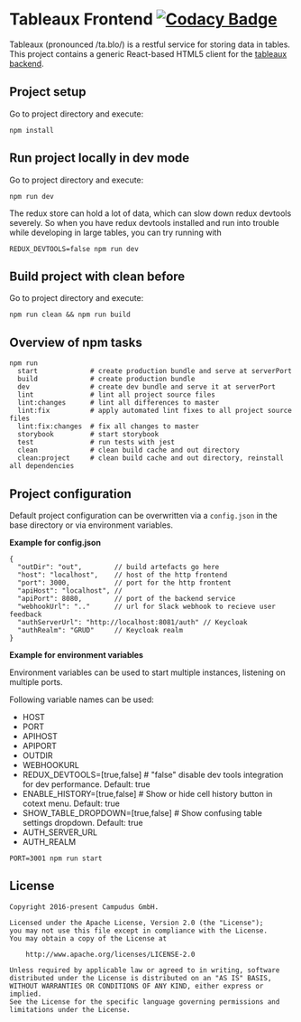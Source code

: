 # Tableaux Frontend [![Codacy Badge](https://api.codacy.com/project/badge/Grade/f0d9aa2ca53f415f91d355ed713ae405)](https://www.codacy.com/app/Campudus/tableaux-frontend?utm_source=github.com&amp;utm_medium=referral&amp;utm_content=campudus/tableaux-frontend&amp;utm_campaign=Badge_Grade)

Tableaux (pronounced /ta.blo/) is a restful service for storing data in tables. This project contains a generic React-based HTML5 client for the [tableaux backend](https://github.com/campudus/tableaux).

## Project setup
Go to project directory and execute:

    npm install

## Run project locally in dev mode
Go to project directory and execute:

    npm run dev

The redux store can hold a lot of data, which can slow down redux devtools severely. So when you have redux devtools installed and run into trouble while developing in large tables, you can try running
with

    REDUX_DEVTOOLS=false npm run dev

## Build project with clean before
Go to project directory and execute:

    npm run clean && npm run build

## Overview of npm tasks

``` shell
npm run
  start             # create production bundle and serve at serverPort
  build             # create production bundle
  dev               # create dev bundle and serve it at serverPort
  lint              # lint all project source files
  lint:changes      # lint all differences to master
  lint:fix          # apply automated lint fixes to all project source files
  lint:fix:changes  # fix all changes to master
  storybook         # start storybook
  test              # run tests with jest
  clean             # clean build cache and out directory
  clean:project     # clean build cache and out directory, reinstall all dependencies
```

## Project configuration
Default project configuration can be overwritten via a `config.json` in the base directory or via environment variables.

**Example for config.json**

```
{
  "outDir": "out",        // build artefacts go here
  "host": "localhost",    // host of the http frontend
  "port": 3000,           // port for the http frontent
  "apiHost": "localhost", //
  "apiPort": 8080,        // port of the backend service
  "webhookUrl": ".."      // url for Slack webhook to recieve user feedback
  "authServerUrl": "http://localhost:8081/auth" // Keycloak
  "authRealm": "GRUD"     // Keycloak realm
}
```

**Example for environment variables**

Environment variables can be used to start multiple instances, listening on multiple ports.

Following variable names can be used:

- HOST
- PORT
- APIHOST
- APIPORT
- OUTDIR
- WEBHOOKURL
- REDUX_DEVTOOLS=[true,false] # "false" disable dev tools integration for dev performance. Default: true
- ENABLE_HISTORY=[true,false] # Show or hide cell history button in cotext menu. Default: true
- SHOW_TABLE_DROPDOWN=[true,false] # Show confusing table settings dropdown. Default: true
- AUTH_SERVER_URL
- AUTH_REALM

```
PORT=3001 npm run start
```

## License

    Copyright 2016-present Campudus GmbH.

    Licensed under the Apache License, Version 2.0 (the "License");
    you may not use this file except in compliance with the License.
    You may obtain a copy of the License at

        http://www.apache.org/licenses/LICENSE-2.0

    Unless required by applicable law or agreed to in writing, software
    distributed under the License is distributed on an "AS IS" BASIS,
    WITHOUT WARRANTIES OR CONDITIONS OF ANY KIND, either express or implied.
    See the License for the specific language governing permissions and
    limitations under the License.
